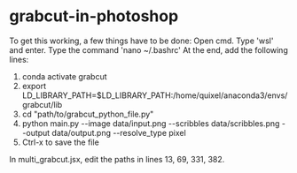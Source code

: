 # grabcut-in-photoshop

To get this working, a few things have to be done:
Open cmd.
Type 'wsl' and enter.
Type the command 'nano ~/.bashrc'
At the end, add the following lines:
  1. conda activate grabcut
  2. export LD_LIBRARY_PATH=$LD_LIBRARY_PATH:/home/quixel/anaconda3/envs/grabcut/lib
  3. cd "path/to/grabcut_python_file.py"
  4. python main.py --image data/input.png --scribbles data/scribbles.png --output data/output.png --resolve_type pixel
  5. Ctrl-x to save the file

In multi_grabcut.jsx, edit the paths in lines 13, 69, 331, 382.
